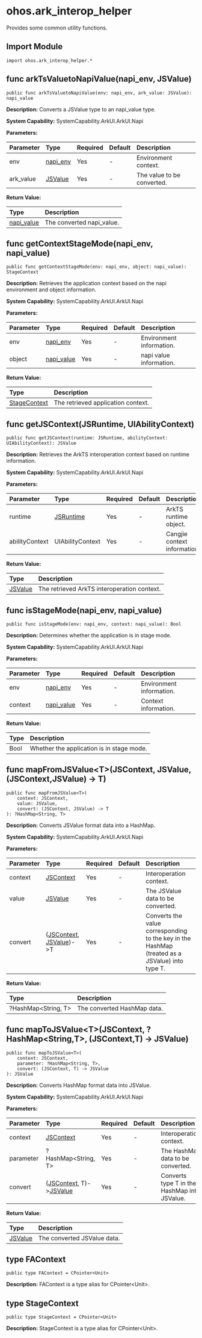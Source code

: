 # ohos.ark_interop_helper

Provides some common utility functions.

## Import Module

```cangjie
import ohos.ark_interop_helper.*
```

## func arkTsValuetoNapiValue(napi_env, JSValue)

```cangjie
public func arkTsValuetoNapiValue(env: napi_env, ark_value: JSValue): napi_value
```

**Description:** Converts a JSValue type to an napi_value type.

**System Capability:** SystemCapability.ArkUI.ArkUI.Napi

**Parameters:**

| Parameter | Type | Required | Default | Description |
|:---|:---|:---|:---|:---|
| env | [napi_env](cj-apis-ark_interop.md#type-napi_env) | Yes | - | Environment context. |
| ark_value | [JSValue](cj-apis-ark_interop.md#struct-jsvalue) | Yes | - | The value to be converted. |

**Return Value:**

| Type | Description |
|:----|:----|
| [napi_value](cj-apis-ark_interop.md#type-napi_value) | The converted napi_value. |

## func getContextStageMode(napi_env, napi_value)

```cangjie
public func getContextStageMode(env: napi_env, object: napi_value): StageContext
```

**Description:** Retrieves the application context based on the napi environment and object information.

**System Capability:** SystemCapability.ArkUI.ArkUI.Napi

**Parameters:**

| Parameter | Type | Required | Default | Description |
|:---|:---|:---|:---|:---|
| env | [napi_env](cj-apis-ark_interop.md#type-napi_env) | Yes | - | Environment information. |
| object | [napi_value](cj-apis-ark_interop.md#type-napi_value) | Yes | - | napi value information. |

**Return Value:**

| Type | Description |
|:----|:----|
| [StageContext](#type-stagecontext) | The retrieved application context. |

## func getJSContext(JSRuntime, UIAbilityContext)

```cangjie
public func getJSContext(runtime: JSRuntime, abilityContext: UIAbilityContext): JSValue
```

**Description:** Retrieves the ArkTS interoperation context based on runtime information.

**System Capability:** SystemCapability.ArkUI.ArkUI.Napi

**Parameters:**

| Parameter | Type | Required | Default | Description |
|:---|:---|:---|:---|:---|
| runtime | [JSRuntime](cj-apis-ark_interop.md#class-jsruntime) | Yes | - | ArkTS runtime object. |
| abilityContext | UIAbilityContext | Yes | - | Cangjie context information. |

**Return Value:**

| Type | Description |
|:----|:----|
| [JSValue](cj-apis-ark_interop.md#struct-jsvalue) | The retrieved ArkTS interoperation context. |

## func isStageMode(napi_env, napi_value)

```cangjie
public func isStageMode(env: napi_env, context: napi_value): Bool
```

**Description:** Determines whether the application is in stage mode.

**System Capability:** SystemCapability.ArkUI.ArkUI.Napi

**Parameters:**

| Parameter | Type | Required | Default | Description |
|:---|:---|:---|:---|:---|
| env | [napi_env](cj-apis-ark_interop.md#type-napi_env) | Yes | - | Environment information. |
| context | [napi_value](cj-apis-ark_interop.md#type-napi_value) | Yes | - | Context information. |

**Return Value:**

| Type | Description |
|:----|:----|
| Bool | Whether the application is in stage mode. |

## func mapFromJSValue\<T>(JSContext, JSValue, (JSContext,JSValue) -> T)

```cangjie
public func mapFromJSValue<T>(
    context: JSContext,
    value: JSValue,
    convert: (JSContext, JSValue) -> T
): ?HashMap<String, T>
```

**Description:** Converts JSValue format data into a HashMap.

**System Capability:** SystemCapability.ArkUI.ArkUI.Napi

**Parameters:**

| Parameter | Type | Required | Default | Description |
|:---|:---|:---|:---|:---|
| context | [JSContext](cj-apis-ark_interop.md#class-jscontext) | Yes | - | Interoperation context. |
| value | [JSValue](cj-apis-ark_interop.md#struct-jsvalue) | Yes | - | The JSValue data to be converted. |
| convert | ([JSContext](cj-apis-ark_interop.md#class-jscontext), [JSValue](cj-apis-ark_interop.md#struct-jsvalue))->T | Yes | - | Converts the value corresponding to the key in the HashMap (treated as a JSValue) into type T. |

**Return Value:**

| Type | Description |
|:----|:----|
| ?HashMap\<String, T> | The converted HashMap data. |

## func mapToJSValue\<T>(JSContext, ?HashMap\<String,T>, (JSContext,T) -> JSValue)

```cangjie
public func mapToJSValue<T>(
    context: JSContext,
    parameter: ?HashMap<String, T>,
    convert: (JSContext, T) -> JSValue
): JSValue
```

**Description:** Converts HashMap format data into JSValue.

**System Capability:** SystemCapability.ArkUI.ArkUI.Napi

**Parameters:**

| Parameter | Type | Required | Default | Description |
|:---|:---|:---|:---|:---|
| context | [JSContext](cj-apis-ark_interop.md#class-jscontext) | Yes | - | Interoperation context. |
| parameter | ?HashMap\<String, T> | Yes | - | The HashMap data to be converted. |
| convert | ([JSContext](cj-apis-ark_interop.md#class-jscontext), T)->[JSValue](cj-apis-ark_interop.md#struct-jsvalue) | Yes | - | Converts type T in the HashMap into JSValue. |

**Return Value:**

| Type | Description |
|:----|:----|
| [JSValue](cj-apis-ark_interop.md#struct-jsvalue) | The converted JSValue data. |

## type FAContext

```cangjie
public type FAContext = CPointer<Unit>
```

**Description:** FAContext is a type alias for CPointer\<Unit>.

## type StageContext

```cangjie
public type StageContext = CPointer<Unit>
```

**Description:** StageContext is a type alias for CPointer\<Unit>.
